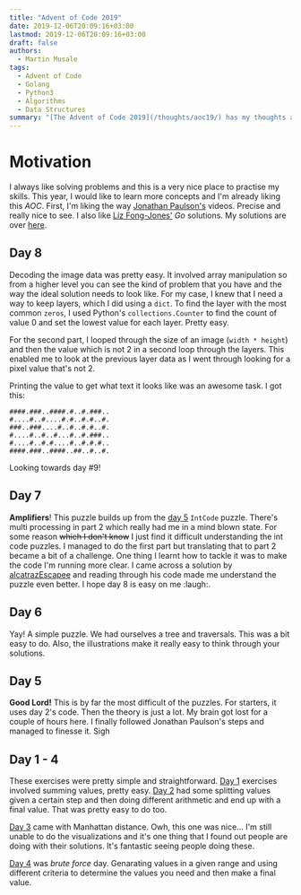 ```yaml
---
title: "Advent of Code 2019"
date: 2019-12-06T20:09:16+03:00
lastmod: 2019-12-06T20:09:16+03:00
draft: false
authors:
  - Martin Musale
tags:
  - Advent of Code
  - Golang
  - Python3
  - Algorithms
  - Data Structures
summary: "[The Advent of Code 2019](/thoughts/aoc19/) has my thoughts about the daily [exercises](https://adventofcode.com/) which I'm currently attempting to solve with both _Go_ and _Python 3_."
---
```


# Motivation

I always like solving problems and this is a very nice place to practise my skills. This year, I would like to learn more concepts and I'm already liking this _AOC_. First, I'm liking the way [Jonathan Paulson's](https://www.youtube.com/channel/UCuWLIm0l4sDpEe28t41WITA/videos) videos. Precise and really nice to see. I also like [Liz Fong-Jones'](https://www.twitch.tv/lizthegrey) _Go_ solutions. My solutions are over [here](https://github.com/musale/advent-of-code-2019).

## Day 8

Decoding the image data was pretty easy. It involved array manipulation so from a higher level you can see the kind of problem that you have and the way the ideal solution needs to look like. For my case, I knew that I need a way to keep layers, which I did using a `dict`. To find the layer with the most common `zeros`, I used Python's `collections.Counter` to find the count of value 0 and set the lowest value for each layer. Pretty easy.

For the second part, I looped through the size of an image (`width * height`) and then the value which is not 2 in a second loop through the layers. This enabled me to look at the previous layer data as I went through looking for a pixel value that's not 2.

Printing the value to get what text it looks like was an awesome task. I got this:

    ####.###..####.#..#.###..
    #....#..#....#.#..#.#..#.
    ###..###....#..#..#.#..#.
    #....#..#..#...#..#.###..
    #....#..#.#....#..#.#.#..
    ####.###..####..##..#..#.

Looking towards day #9!

## Day 7

**Amplifiers**! This puzzle builds up from the [day 5](https://adventofcode.com/2019/day/5) `IntCode` puzzle. There's multi processing in part 2 which really had me in a mind blown state. For some reason ~~which I don't know~~ I just find it difficult understanding the int code puzzles. I managed to do the first part but translating that to part 2 became a bit of a challenge. One thing I learnt how to tackle it was to make the code I'm running more clear. I came across a solution by [alcatrazEscapee](https://github.com/alcatrazEscapee/AdventofCode/blob/master/2019/day7/day7.py) and reading through his code made me understand the puzzle even better. I hope day 8 is easy on me :laugh:.

## Day 6

Yay! A simple puzzle. We had ourselves a tree and traversals. This was a bit easy to do. Also, the illustrations make it really easy to think through your solutions.

## Day 5

**Good Lord!** This is by far the most difficult of the puzzles. For starters, it uses day 2's code. Then the theory is just a lot. My brain got lost for a couple of hours here. I finally followed Jonathan Paulson's steps and managed to finesse it. Sigh

## Day 1 - 4

These exercises were pretty simple and straightforward. [Day 1](https://adventofcode.com/2019/day/1) exercises involved summing values, pretty easy. [Day 2](https://adventofcode.com/2019/day/2) had some splitting values given a certain step and then doing different arithmetic and end up with a final value. That was pretty easy to do too.

[Day 3](https://adventofcode.com/2019/day/3) came with Manhattan distance. Owh, this one was nice... I'm still unable to do the visualizations and it's one thing that I found out people are doing with their solutions. It's fantastic seeing people doing these.

[Day 4](https://adventofcode.com/2019/day/4) was _brute force_ day. Genarating values in a given range and using different criteria to determine the values you need and then make a final value.
